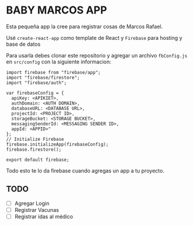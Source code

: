 # BABY MARCOS APP

Esta pequeña app la cree para registrar cosas de Marcos Rafael.

Usé `create-react-app` como template de React y `Firebase` para hosting y base de datos

Para usarla debes clonar este repositorio y agregar un archivo `fbConfig.js` en `src/config` con la siguiente informacion:

```
import firebase from "firebase/app";
import "firebase/firestore";
import "firebase/auth";

var firebaseConfig = {
  apiKey: <APIKIET>,
  authDomain: <AUTH DOMAIN>,
  databaseURL: <DATABASE URL>, 
  projectId: <PROJECT ID>,
  storageBucket: <STORAGE BUCKET>,
  messagingSenderId: <MESSAGING SENDER ID>,
  appId: <APPID>"
};
// Initialize Firebase
firebase.initializeApp(firebaseConfig);
firebase.firestore();

export default firebase;
```
Todo esto te lo da firebase cuando agregas un app a tu proyecto.


## TODO
 
- [ ] Agregar Login
- [ ] Registrar Vacunas
- [ ] Registrar idas al médico